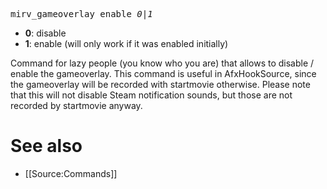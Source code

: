 <tt>mirv_gameoverlay enable _0|1_</tt>

* **0**: disable
* **1**: enable (will only work if it was enabled initially)

Command for lazy people (you know who you are) that allows to disable / enable the gameoverlay.
This command is useful in AfxHookSource, since the gameoverlay will be recorded with startmovie otherwise.
Please note that this will not disable Steam notification sounds, but those are not recorded by startmovie anyway.

# See also

* [[Source:Commands]] 